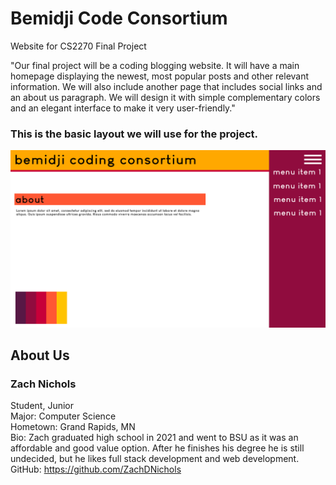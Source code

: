 # Bemidji Code Consortium
Website for CS2270 Final Project

"Our final project will be a coding blogging website. It will have a main homepage displaying the newest, most popular posts and other relevant information. We will also include another page that includes social links and an about us paragraph. We will design it with simple complementary colors and an elegant interface to make it very user-friendly."

### This is the basic layout we will use for the project.
![alt text](https://github.com/ZachDNichols/bemidjicomputerconsoritum/blob/main/page%20layout.png?raw=true) </br>

## **About Us**

### Zach Nichols
Student, Junior </br>
Major: Computer Science </br>
Hometown: Grand Rapids, MN </br>
Bio: Zach graduated high school in 2021 and went to BSU as it was an affordable and good value option. After he finishes his degree he is still undecided, but he likes full stack development and web development. </br>
GitHub: https://github.com/ZachDNichols
